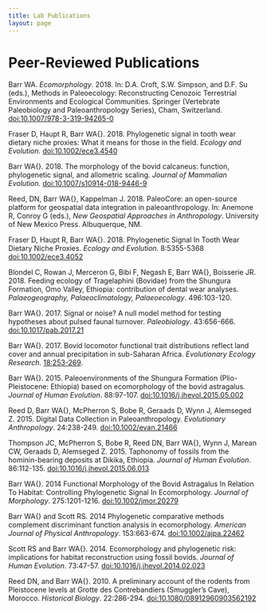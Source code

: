 ```yaml
---
title: Lab Publications
layout: page
---
```



Peer-Reviewed Publications
==========================

Barr WA. *Ecomorphology*. 2018. In: D.A. Croft, S.W. Simpson,
and D.F. Su (eds.), Methods in Paleoecology: Reconstructing Cenozoic
Terrestrial Environments and Ecological Communities. Springer
(Vertebrate Paleobiology and Paleoanthropology Series), Cham,
Switzerland.
[doi:10.1007/978-3-319-94265-0](https://doi.org/10.1007/978-3-319-94265-0)

Fraser D, Haupt R, Barr WA{}. 2018. Phylogenetic signal in tooth
wear dietary niche proxies: What it means for those in the field.
*Ecology and Evolution.*
[doi:10.1002/ece3.4540](https://dx.doi.org/10.1002/ece3.4540)

Barr WA{}. 2018. The morphology of the bovid calcaneus: function,
phylogenetic signal, and allometric scaling. *Journal of Mammalian
Evolution.*
[doi:10.1007/s10914-018-9446-9](https://dx.doi.org/10.1007/s10914-018-9446-9)

Reed, DN, Barr WA{}, Kappelman J. 2018. PaleoCore: an open-source
platform for geospatial data integration in paleoanthropology. In:
Anemone R, Conroy G (eds.), *New Geospatial Approaches in Anthropology*.
University of New Mexico Press. Albuquerque, NM.

Fraser D, Haupt R, Barr WA{}. 2018. Phylogenetic Signal In Tooth
Wear Dietary Niche Proxies. *Ecology and Evolution*. 8:5355-5368
[doi:10.1002/ece3.4052](https://doi.org/10.1002/ece3.4052)

Blondel C, Rowan J, Merceron G, Bibi F, Negash E, Barr WA{},
Boisserie JR. 2018. Feeding ecology of Tragelaphini (Bovidae) from the
Shungura Formation, Omo Valley, Ethiopia: contribution of dental wear
analyses. *Palaeogeography, Palaeoclimatology, Palaeoecology*.
496:103-120.

Barr WA{}. 2017. Signal or noise? A null model method for testing
hypotheses about pulsed faunal turnover. *Paleobiology*. 43:656-666.
[doi:10.1017/pab.2017.21](https://doi.org/10.1017/pab.2017.21)

Barr WA{}. 2017. Bovid locomotor functional trait distributions
reflect land cover and annual precipitation in sub-Saharan Africa.
*Evolutionary Ecology Research*.
[18:253-269](http://www.evolutionary-ecology.com/issues/v18/n03/ddar3051.pdf).

Barr WA{}. 2015. Paleoenvironments of the Shungura Formation
(Plio-Pleistocene: Ethiopia) based on ecomorphology of the bovid
astragalus. *Journal of Human Evolution*. 88:97-107.
[doi:10.1016/j.jhevol.2015.05.002](http://dx.doi.org/10.1016/j.jhevol.2015.05.002)

Reed D, Barr WA{}, McPherron S, Bobe R, Geraads D, Wynn J,
Alemseged Z. 2015. Digital Data Collection in Paleoanthropology.
*Evolutionary Anthropology*. 24:238-249.
[doi:10.1002/evan.21466](http://dx.doi.org/10.1002/evan.21466)

Thompson JC, McPherron S, Bobe R, Reed DN, Barr WA{}, Wynn J,
Marean CW, Geraads D, Alemseged Z. 2015. Taphonomy of fossils from the
hominin-bearing deposits at Dikika, Ethiopia. *Journal of Human
Evolution*. 86:112-135.
[doi:10.1016/j.jhevol.2015.06.013](http://dx.doi.org/10.1016/j.jhevol.2015.06.013)

Barr WA{}. 2014 Functional Morphology of the Bovid Astragalus In
Relation To Habitat: Controlling Phylogenetic Signal In Ecomorphology.
*Journal of Morphology*. 275:1201-1216.
[doi:10.1002/jmor.20279](http://dx.doi.org/10.1002/jmor.20279)

Barr WA{} and Scott RS. 2014 Phylogenetic comparative methods
complement discriminant function analysis in ecomorphology. *American
Journal of Physical Anthropology*. 153:663-674.
[doi:10.1002/ajpa.22462](http://dx.doi.org/10.1002/ajpa.22462)

Scott RS and Barr WA{}. 2014. Ecomorphology and phylogenetic risk:
implications for habitat reconstruction using fossil bovids. *Journal of
Human Evolution*. 73:47-57.
[doi:10.1016/j.jhevol.2014.02.023](http://dx.doi.org/10.1016/j.jhevol.2014.02.023)

Reed DN, and Barr WA{}. 2010. A preliminary account of the rodents
from Pleistocene levels at Grotte des Contrebandiers (Smuggler’s Cave),
Morocco. *Historical Biology*. 22:286-294.
[doi:10.1080/08912960903562192](http://dx.doi.org/10.1080/08912960903562192)
